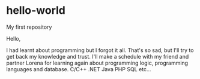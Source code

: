 # hello-world
My first repository

Hello,

I had learnt about programming but I forgot it all. That's so sad, but I'll try to get back my knowledge and trust.
I'll make a schedule with my friend and partner Lorena for learning again about programming logic, programming languages and database.
C/C++ .NET Java PHP SQL etc...
